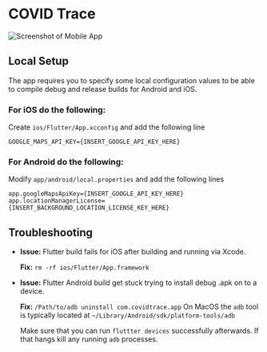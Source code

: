 # COVID Trace
![Screenshot of Mobile App](https://covidtrace.com/static/af9318332cf00e26c54221c56132e220/54967/preview.png)

## Local Setup

The app requires you to specify some local configuration values to be able to compile debug and release builds for Android and iOS.

### For iOS do the following:

Create `ios/Flutter/App.xcconfig` and add the following line

```
GOOGLE_MAPS_API_KEY={INSERT_GOOGLE_API_KEY_HERE}
```

### For Android do the following:

Modify `app/android/local.properties` and add the following lines

```
app.googleMapsApiKey={INSERT_GOOGLE_API_KEY_HERE}
app.locationManagerLicense={INSERT_BACKGROUND_LOCATION_LICENSE_KEY_HERE}
```

## Troubleshooting

- **Issue:** Flutter build fails for iOS after building and running via Xcode.

  **Fix:** `rm -rf ios/Flutter/App.framework`

* **Issue:** Flutter Android build get stuck trying to install debug .apk on to a device.

  **Fix:** `/Path/to/adb uninstall com.covidtrace.app` On MacOS the `adb` tool is typically located at `~/Library/Android/sdk/platform-tools/adb`

  Make sure that you can run `fluttter devices` successfully afterwards. If that hangs kill any running `adb` processes.
